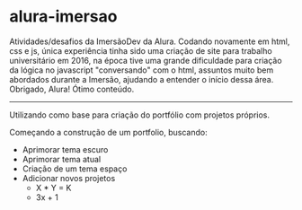 # alura-imersao
Atividades/desafios da ImersãoDev da Alura.
Codando novamente em html, css e js, única experiência tinha sido uma criação de site para trabalho universitário em 2016, na época tive uma grande dificuldade para criação da lógica no javascript "conversando" com o html, assuntos muito bem abordados durante a Imersão, ajudando a entender o início dessa área.
Obrigado, Alura! Ótimo conteúdo.

----------------------------------------------------------------

Utilizando como base para criação do portfólio com projetos próprios.

Começando a construção de um portfolio, buscando:
- Aprimorar tema escuro
- Aprimorar tema atual
- Criação de um tema espaço
- Adicionar novos projetos
  - X * Y = K
  - 3x + 1
